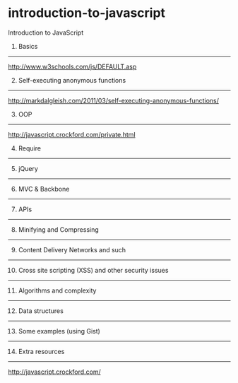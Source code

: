 introduction-to-javascript
==========================

Introduction to JavaScript

1. Basics
---

http://www.w3schools.com/js/DEFAULT.asp 

2. Self-executing anonymous functions
---

http://markdalgleish.com/2011/03/self-executing-anonymous-functions/

3. OOP
---

http://javascript.crockford.com/private.html

4. Require
---

5. jQuery
---

6. MVC & Backbone
---

7. APIs
---

8. Minifying and Compressing
---

9. Content Delivery Networks and such
---

10. Cross site scripting (XSS) and other security issues
---

11. Algorithms and complexity
---

12. Data structures
---

13. Some examples (using Gist)
---

14. Extra resources
---

http://javascript.crockford.com/
